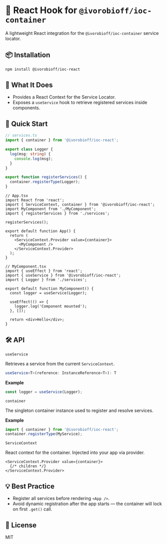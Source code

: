 # 🔌 React Hook for `@ivorobioff/ioc-container`

A lightweight React integration for the `@ivorobioff/ioc-container` service locator.

## 📦 Installation

```bash
npm install @ivorobioff/ioc-react
```

## 🎯 What It Does

- Provides a React Context for the Service Locator.
- Exposes a `useService` hook to retrieve registered services inside components.

## 🚀 Quick Start

```ts
// services.ts
import { container } from '@ivorobioff/ioc-react';

export class Logger {
  log(msg: string) {
    console.log(msg);
  }
}

export function registerServices() {
  container.registerType(Logger);
}

```

```tsx
// App.tsx
import React from 'react';
import { ServiceContext, container } from '@ivorobioff/ioc-react';
import MyComponent from './MyComponent';
import { registerServices } from './services';

registerServices();

export default function App() {
  return (
    <ServiceContext.Provider value={container}>
      <MyComponent />
    </ServiceContext.Provider>
  );
}
```

```tsx
// MyComponent.tsx
import { useEffect } from 'react';
import { useService } from '@ivorobioff/ioc-react';
import { Logger } from './services';

export default function MyComponent() {
  const logger = useService(Logger);

  useEffect(() => {
    logger.log('Component mounted');
  }, []);

  return <div>Hello</div>;
}
```

## 🛠️ API

`useService`

Retrieves a service from the current `ServiceContext`.

```ts
useService<T>(reference: InstanceReference<T>): T
```

**Example**

```ts
const logger = useService(Logger);
```

`container`

The singleton container instance used to register and resolve services.

**Example**

```ts
import { container } from '@ivorobioff/ioc-react';
container.registerType(MyService);
```

`ServiceContext`

React context for the container. Injected into your app via provider.

```tsx
<ServiceContext.Provider value={container}>
  {/* children */}
</ServiceContext.Provider>

```

## 💡 Best Practice

- Register all services before rendering `<App />`.
- Avoid dynamic registration after the app starts — the container will lock on first `.get()` call.

## 📄 License

MIT